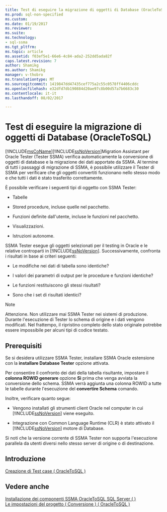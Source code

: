 ```yaml
---
title: Test di eseguire la migrazione di oggetti di Database (OracleToSQL) | Documenti Microsoft
ms.prod: sql-non-specified
ms.custom: 
ms.date: 01/19/2017
ms.reviewer: 
ms.suite: 
ms.technology:
- sql-ssma
ms.tgt_pltfrm: 
ms.topic: article
ms.assetid: f03ef5e1-66e6-4c84-ada2-252dd5ada82f
caps.latest.revision: 7
author: Shamikg
ms.author: Shamikg
manager: v-thobro
ms.translationtype: MT
ms.sourcegitcommit: 1419847dd47435cef775a2c55c0578ff4406cddc
ms.openlocfilehash: e32dfd7db190884d20ae97c8b00d57a7b6683c30
ms.contentlocale: it-it
ms.lasthandoff: 08/02/2017

---
```

# <a name="testing-migrated-database-objects-oracletosql"></a>Test di eseguire la migrazione di oggetti di Database (OracleToSQL)
[!INCLUDE[msCoName](../../includes/msconame_md.md)][!INCLUDE[ssNoVersion](../../includes/ssnoversion_md.md)]Migration Assistant per Oracle Tester (Tester SSMA) verifica automaticamente la conversione di oggetti di database e la migrazione dei dati apportate da SSMA. Al termine di tutti i passaggi di migrazione di SSMA, è possibile utilizzare il Tester di SSMA per verificare che gli oggetti convertiti funzionano nello stesso modo e che tutti i dati è stato trasferito correttamente.  
  
È possibile verificare i seguenti tipi di oggetto con SSMA Tester:  
  
-   Tabelle  
  
-   Stored procedure, incluse quelle nel pacchetto.  
  
-   Funzioni definite dall'utente, incluse le funzioni nel pacchetto.  
  
-   Visualizzazioni.  
  
-   Istruzioni autonome.  
  
SSMA Tester esegue gli oggetti selezionati per il testing in Oracle e le relative controparti in [!INCLUDE[ssNoVersion](../../includes/ssnoversion_md.md)]. Successivamente, confronta i risultati in base ai criteri seguenti:  
  
-   Le modifiche nei dati di tabella sono identiche?  
  
-   I valori dei parametri di output per le procedure e funzioni identiche?  
  
-   Le funzioni restituiscono gli stessi risultati?  
  
-   Sono che i set di risultati identici?  
  
> [!NOTE]  
> Attenzione. Non utilizzare mai SSMA Tester nei sistemi di produzione. Durante l'esecuzione di Tester lo schema di origine e i dati vengono modificati. Nel frattempo, il ripristino completo dello stato originale potrebbe essere impossibile per alcuni tipi di codice testato.  
  
## <a name="prerequisites"></a>Prerequisiti  
Se si desidera utilizzare SSMA Tester, installare SSMA Oracle estensione con la **installare Database Tester** opzione attivata.  
  
Per consentire il confronto dei dati della tabella risultante, impostare il **colonna ROWID generare** opzione **Sì** prima che venga avviata la conversione dello schema. SSMA verrà aggiunta una colonna ROWID a tutte le tabelle durante l'esecuzione del **convertire Schema** comando.  
  
Inoltre, verificare quanto segue:  
  
-   Vengono installati gli strumenti client Oracle nel computer in cui [!INCLUDE[ssNoVersion](../../includes/ssnoversion_md.md)] viene eseguito.  
  
-   Integrazione con Common Language Runtime (CLR) è stato attivato il [!INCLUDE[ssNoVersion](../../includes/ssnoversion_md.md)] motore di Database.  
  
Si noti che la versione corrente di SSMA Tester non supporta l'esecuzione parallela da utenti diversi nello stesso server di origine o di destinazione.  
  
## <a name="getting-started"></a>Introduzione  
[Creazione di Test case &#40; OracleToSQL &#41;](../../ssma/oracle/creating-test-cases-oracletosql.md)  
  
## <a name="see-also"></a>Vedere anche  
[Installazione dei componenti SSMA OracleToSQL SQL Server &#40; &#41;](../../ssma/oracle/installing-ssma-components-on-sql-server-oracletosql.md)  
[Le impostazioni del progetto &#40; Conversione &#41; &#40; OracleToSQL &#41;](../../ssma/oracle/project-settings-conversion-oracletosql.md)  
  

